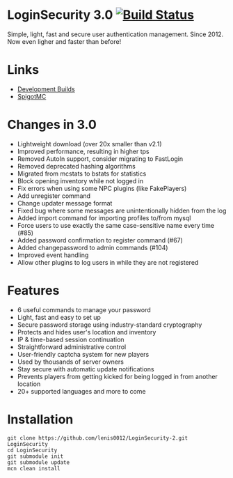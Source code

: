 LoginSecurity 3.0 [![Build Status](https://ci.codemc.org/job/lenis0012/job/LoginSecurity/badge/icon)](https://ci.codemc.org/job/lenis0012/job/LoginSecurity/)
=================
Simple, light, fast and secure user authentication management. Since 2012.  
Now even ligher and faster than before!

# Links
- [Development Builds](https://ci.codemc.org/view/Author/job/lenis0012/job/LoginSecurity/)
- [SpigotMC](https://www.spigotmc.org/resources/loginsecurity.19362/)

# Changes in 3.0
* Lightweight download (over 20x smaller than v2.1)
* Improved performance, resulting in higher tps
* Removed AutoIn support, consider migrating to FastLogin
* Removed deprecated hashing algorithms
* Migrated from mcstats to bstats for statistics
* Block opening inventory while not logged in
* Fix errors when using some NPC plugins (like FakePlayers)
* Add unregister command
* Change updater message format
* Fixed bug where some messages are unintentionally hidden from the log
* Added import command for importing profiles to/from mysql
* Force users to use exactly the same case-sensitive name every time (#85)
* Added password confirmation to register command (#67)
* Added changepassword to admin commands (#104)
* Improved event handling
* Allow other plugins to log users in while they are not registered

# Features
- 6 useful commands to manage your password
- Light, fast and easy to set up
- Secure password storage using industry-standard cryptography
- Protects and hides user's location and inventory
- IP & time-based session continuation
- Straightforward administrative control
- User-friendly captcha system for new players
- Used by thousands of server owners
- Stay secure with automatic update notifications
- Prevents players from getting kicked for being logged in from another location
- 20+ supported languages and more to come

# Installation
```shell script
git clone https://github.com/lenis0012/LoginSecurity-2.git LoginSecurity
cd LoginSecurity
git submodule init
git submodule update
mcn clean install
```